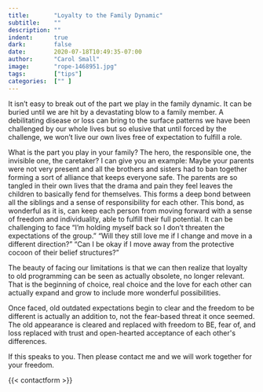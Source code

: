 ```yaml
---
title:       "Loyalty to the Family Dynamic"
subtitle:    ""
description: ""
indent:      true
dark:        false
date:        2020-07-18T10:49:35-07:00
author:      "Carol Small"
image:       "rope-1468951.jpg"
tags:        ["tips"]
categories:  ["" ]
---
```

It isn’t easy to break out of the part we play in the family dynamic. It can be
buried until we are hit by a devastating blow to a family member. A debilitating
disease or loss can bring to the surface patterns we have been challenged by our
whole lives but so elusive that until forced by the challenge, we won’t live our
own lives free of expectation to fulfill a role.

What is the part you play in your family? The hero, the responsible one, the
invisible one, the caretaker? I can give you an example: Maybe your parents were
not very present and all the brothers and sisters had to ban together forming a
sort of alliance that keeps everyone safe. The parents are so tangled in their
own lives that the drama and pain they feel leaves the children to basically
fend for themselves. This forms a deep bond between all the siblings and a sense
of responsibility for each other. This bond, as wonderful as it is, can keep
each person from moving forward with a sense of freedom and individuality, able
to fulfill their full potential. It can be challenging to face “I’m holding
myself back so I don’t threaten the expectations of the group.” “Will they still
love me if I change and move in a different direction?” “Can I be okay if I move
away from the protective cocoon of their belief structures?”

The beauty of facing our limitations is that we can then realize that loyalty to
old programming can be seen as actually obsolete, no longer relevant. That is
the beginning of choice, real choice and the love for each other can actually
expand and grow to include more wonderful possibilities.

Once faced, old outdated expectations begin to clear and the freedom to be
different is actually an addition to, not the fear-based threat it once seemed.
The old appearance is cleared and replaced with freedom to BE, fear of, and loss
replaced with trust and open-hearted acceptance of each other's differences.

If this speaks to you. Then please contact me and we will work together for your
freedom.

{{< contactform >}}
